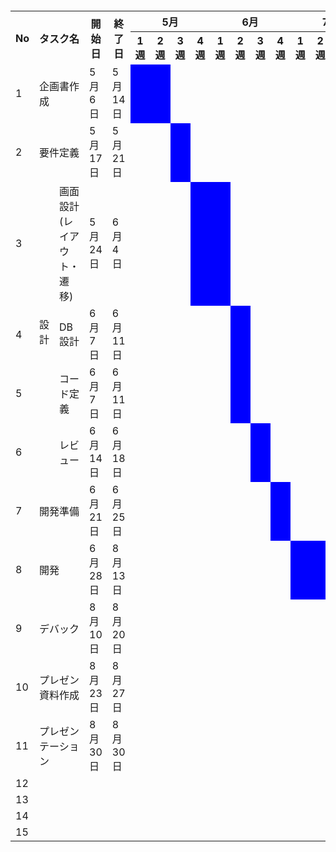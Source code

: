 <table>
<!DOCTYPE html>
<html>
<head>
  <style>
    .blue-bg {
      background-color: blue;
    }
  </style>
</head>
<body>
　<tr>
    <th rowspan="2">No</th>
    <th rowspan="2" colspan="2">タスク名</th>
    <th rowspan="2">開始日</th>
    <th rowspan="2">終了日</th>
    <th colspan="4">5月</th>
    <th colspan="4">6月</th>
    <th colspan="4">7月</th>
    <th colspan="4">8月</th>
  </tr>
  <tr>
    <th>1週</th>
    <th>2週</th>
    <th>3週</th>
    <th>4週</th>
    <th>1週</th>
    <th>2週</th>
    <th>3週</th>
    <th>4週</th>
    <th>1週</th>
    <th>2週</th>
    <th>3週</th>
    <th>4週</th>
    <th>1週</th>
    <th>2週</th>
    <th>3週</th>
    <th>4週</th>
  </tr>
<tr>
  <td>1</td>
  <td colspan="2">企画書作成</td>
  <td>5月6日</td>
  <td>5月14日</td>
  <td class="blue-bg"></td>
  <td class="blue-bg"></td>
  <td></td>
  <td></td>
  <td></td>
  <td></td>
  <td></td>
  <td></td>
  <td></td>
  <td></td>
  <td></td>
  <td></td>
  <td></td>
  <td></td>
  <td></td>
  <td></td>
</tr>
<tr>
  <td>2</td>
  <td colspan="2">要件定義</td>
  <td>5月17日</td>
  <td>5月21日</td>
  <td></td>
  <td></td>
  <td class="blue-bg"></td>
  <td></td>
  <td></td>
  <td></td>
  <td></td>
  <td></td>
  <td></td>
  <td></td>
  <td></td>
  <td></td>
  <td></td>
  <td></td>
  <td></td>
  <td></td>
</tr>
<tr>
  <td>3</td>
  <td rowspan="4">設計</td>
  <td>画面設計(レイアウト・遷移)</td>
  <td>5月24日</td>
  <td>6月4日</td>
  <td></td>
  <td></td>
  <td></td>
  <td class="blue-bg"></td>
  <td class="blue-bg"></td>
  <td></td>
  <td></td>
  <td></td>
  <td></td>
  <td></td>
  <td></td>
  <td></td>
  <td></td>
  <td></td>
  <td></td>
  <td></td>
</tr>
<tr>
  <td>4</td>
  <td>DB設計</td>
  <td>6月7日</td>
  <td>6月11日</td>
  <td></td>
  <td></td>
  <td></td>
  <td></td>
  <td></td>
  <td class="blue-bg"></td>
  <td></td>
  <td></td>
  <td></td>
  <td></td>
  <td></td>
  <td></td>
  <td></td>
  <td></td>
  <td></td>
  <td></td>
</tr>
<tr>
  <td>5</td>
  <td>コード定義</td>
  <td>6月7日</td>
  <td>6月11日</td>
  <td></td>
  <td></td>
  <td></td>
  <td></td>
  <td></td>
  <td class="blue-bg"></td>
  <td></td>
  <td></td>
  <td></td>
  <td></td>
  <td></td>
  <td></td>
  <td></td>
  <td></td>
  <td></td>
  <td></td>
</tr>
<tr>
  <td>6</td>
  <td>レビュー</td>
  <td>6月14日</td>
  <td>6月18日</td>
  <td></td>
  <td></td>
  <td></td>
  <td></td>
  <td></td>
  <td></td>
  <td class="blue-bg"></td>
  <td></td>
  <td></td>
  <td></td>
  <td></td>
  <td></td>
  <td></td>
  <td></td>
  <td></td>
  <td></td>
</tr>
<tr>
  <td>7</td>
  <td colspan="2">開発準備</td>
  <td>6月21日</td>
  <td>6月25日</td>
  <td></td>
  <td></td>
  <td></td>
  <td></td>
  <td></td>
  <td></td>
  <td></td>
  <td class="blue-bg"></td>
  <td></td>
  <td></td>
  <td></td>
  <td></td>
  <td></td>
  <td></td>
  <td></td>
  <td></td>
</tr>
<tr>
  <td>8</td>
  <td colspan="2">開発</td>
  <td>6月28日</td>
  <td>8月13日</td>
  <td></td>
  <td></td>
  <td></td>
  <td></td>
  <td></td>
  <td></td>
  <td></td>
  <td></td>
  <td class="blue-bg"></td>
  <td class="blue-bg"></td>
  <td class="blue-bg"></td>
  <td class="blue-bg"></td>
  <td class="blue-bg"></td>
  <td class="blue-bg"></td>
  <td></td>
  <td></td>
</tr>
<tr>
  <td>9</td>
  <td colspan="2">デバック</td>
  <td>8月10日</td>
  <td>8月20日</td>
  <td></td>
  <td></td>
  <td></td>
  <td></td>
  <td></td>
  <td></td>
  <td></td>
  <td></td>
  <td></td>
  <td></td>
  <td></td>
  <td></td>
  <td></td>
  <td class="blue-bg"></td>
  <td class="blue-bg"></td>
  <td></td>
</tr>
<tr>
  <td>10</td>
  <td colspan="2">プレゼン資料作成</td>
  <td>8月23日</td>
  <td>8月27日</td>
  <td></td>
  <td></td>
  <td></td>
  <td></td>
  <td></td>
  <td></td>
  <td></td>
  <td></td>
  <td></td>
  <td></td>
  <td></td>
  <td></td>
  <td></td>
  <td></td>
  <td class="blue-bg"></td>
  <td></td>
</tr>
<tr>
  <td>11</td>
  <td colspan="2">プレゼンテーション</td>
  <td>8月30日</td>
  <td>8月30日</td>
  <td></td>
  <td></td>
  <td></td>
  <td></td>
  <td></td>
  <td></td>
  <td></td>
  <td></td>
  <td></td>
  <td></td>
  <td></td>
  <td></td>
  <td></td>
  <td></td>
  <td></td>
  <td class="blue-bg"></td>
</tr>
<tr>
  <td>12</td>
  <td colspan="2"></td>
  <td></td>
  <td></td>
  <td></td>
  <td></td>
  <td></td>
  <td></td>
  <td></td>
  <td></td>
  <td></td>
  <td></td>
  <td></td>
  <td></td>
  <td></td>
  <td></td>
  <td></td>
  <td></td>
  <td></td>
  <td></td>
</tr>
<tr>
  <td>13</td>
  <td colspan="2"></td>
  <td></td>
  <td></td>
  <td></td>
  <td></td>
  <td></td>
  <td></td>
  <td></td>
  <td></td>
  <td></td>
  <td></td>
  <td></td>
  <td></td>
  <td></td>
  <td></td>
  <td></td>
  <td></td>
  <td></td>
  <td></td>
</tr>
<tr>
  <td>14</td>
  <td colspan="2"></td>
  <td></td>
  <td></td>
  <td></td>
  <td></td>
  <td></td>
  <td></td>
  <td></td>
  <td></td>
  <td></td>
  <td></td>
  <td></td>
  <td></td>
  <td></td>
  <td></td>
  <td></td>
  <td></td>
  <td></td>
  <td></td>
</tr>
<tr>
  <td>15</td>
  <td colspan="2"></td>
  <td></td>
  <td></td>
  <td></td>
  <td></td>
  <td></td>
  <td></td>
  <td></td>
  <td></td>
  <td></td>
  <td></td>
  <td></td>
  <td></td>
  <td></td>
  <td></td>
  <td></td>
  <td></td>
  <td></td>
  <td></td>
</tr>
</body>
</html>
</table>